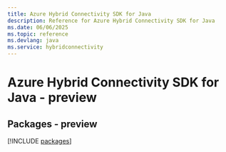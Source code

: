 ```yaml
---
title: Azure Hybrid Connectivity SDK for Java
description: Reference for Azure Hybrid Connectivity SDK for Java
ms.date: 06/06/2025
ms.topic: reference
ms.devlang: java
ms.service: hybridconnectivity
---
```

# Azure Hybrid Connectivity SDK for Java - preview
## Packages - preview
[!INCLUDE [packages](hybrid-connectivity-index.md)]